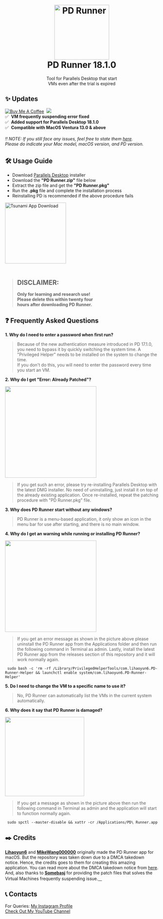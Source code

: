 <h1 align="center">
  <br>
  <a href="https://github.com/utsanjan/PD-Runner/releases">
  <img src="https://bit.ly/3PB8V85" width="180" height="auto"
  alt="PD Runner">
  </a><br>
  PD Runner 18.1.0
  <br>
</h1>
 
<p align="center">Tool for Parallels Desktop that start
<br>VMs even after the trial is expired</p>

## ✨ Updates
[![Buy Me A Coffee](https://img.shields.io/open-vsx/stars/redhat/java?color=D8B024&label=buy%20me%20a%20coffee&style=plastic)](https://www.buymeacoffee.com/utsanjan)‎ ‎
[![](https://img.shields.io/github/license/DopeSatan/PD-Runner?logoColor=red&style=plastic)](https://github.com/utsanjan/Tsunami-Bomber-Android/blob/main/LICENSE)‎ ‎ <br>
✅‎ ‎ ‎**VM frequently suspending error fixed**<br>
✅‎ ‎ ‎**Added support for Parallels Desktop 18.1.0**<br>
✅‎ ‎ ‎**Compatible with MacOS Ventura 13.0 & above**<br>

###### ‼️ NOTE: If you still face any issues, feel free to state them [here](https://github.com/utsanjan/PD-Runner/issues/new/choose).<br>Please do indicate your Mac model, macOS version, and PD version.

## 🛠 Usage Guide
- Download [Parallels Desktop](https://www.parallels.com/directdownload/pd/?mode=trial) installer
- Download the **"PD Runner.zip"** file below
- Extract the zip file and get the **"PD Runner.pkg"**
- Run the **.pkg** file and complete the installation process
- Reinstalling PD is recommended if the above procedure fails<br>

<a href="https://github.com/utsanjan/PD-Runner/releases">
<img src="https://bit.ly/3Ee49cs" alt="Tsunami App Download" width="200"></a><br>ㅤ

> ## DISCLAIMER:
> **Only for learning and research use!<br>
> Please delete this within twenty four<br>
> hours after downloading PD Runner.**

## ❓ Frequently Asked Questions
**1. Why do I need to enter a password when first run?**  
> Because of the new authentication measure introduced in PD 17.1.0, you need to bypass it by quickly switching the system time. A "Privileged Helper" needs to be installed on the system to change the time.  
> If you don't do this, you will need to enter the password every time you start an VM. 

**2. Why do I get "Error: Already Patched"?**  

<img width="300" src="https://blogger.googleusercontent.com/img/b/R29vZ2xl/AVvXsEiqd0DqmMlmp9e1lf6aSSPIlWNrfv2DOyHXSU7H7-6kmjbqbza8LrOW29IILGcQ7a643f1EEhcsslYDrCcB22ufo9woploQhyLLbzKiqf8jMjhxpXEd4AymuiDDIwUXSpdZuAOakxQMlSHbFBxv8BkSUlZ7qQicCmo_JADGXX0f4_a9aGDIrVtxIEVu/s16000/200582083-2dcec692-18cb-47b4-9c9e-fcad1e919015-modified.png" /> 

> If you get such an error, please try re-installing Parallels Desktop with the latest DMG installer. No need of uninstalling, just install it on top of the already existing application. Once re-installed, repeat the patching procedure with "PD Runner.pkg" file.  

**3. Why does PD Runner start without any windows?**  
>PD Runner is a menu-based application, it only show an icon in the menu bar for use after starting, and there is no main window.  

**4. Why do I get an warning while running or installing PD Runner?**  

<img width="300" src="https://blogger.googleusercontent.com/img/b/R29vZ2xl/AVvXsEjnlV0m-2so4STjDi4U1OzyvKfOCcBaLVALyEFrA7x0eQOpf3e65vVObqTCROX7HppyNTOJBufUj34VasxPw6QEbPkdo_XklYiLIlY6XHJcyCFhZi9umw4DKV3OVKousZphozKeKBgLqmTz5-ONfYPy6Kj3bqpO9uEYeBnU_Ld5wEMVW_MTFy7HcpAm/s16000/184446703-2696af41-f626-4dfd-a5a0-b4e54865bd19-modified.png" /> 

> If you get an error message as shown in the picture above please uninstall the PD Runner app from the Applications folder and then run the following command in Terminal as admin. Lastly, install the latest PD Runner app from the releases section of this repository and it will work normally again. 
```
 sudo bash -c 'rm -rf /Library/PrivilegedHelperTools/com.lihaoyun6.PD-Runner-Helper && launchctl enable system/com.lihaoyun6.PD-Runner-Helper'
```

**5. Do I need to change the VM to a specific name to use it?**  
> No, PD Runner can automatically list the VMs in the current system automatically.

**6. Why does it say that PD Runner is damaged?**  

<img width="260" src="https://blogger.googleusercontent.com/img/b/R29vZ2xl/AVvXsEjkWUI1RmBuPA2lXpEQxj3fJnwmU99JoVxHmyx1BeYExOdGxYDd2ydL0vXlX124u9f2yLshDkvs6oPXyE2WJN1epO9Ycr-drms3YjOq1ZJT-oqPvhUycK3X5Z5zOVWd7OfsvsjT0FxmT3r-ndeP2dckrBovmsyhaz3QbYiMSd1IAzOE-u2Wd82W5b6V/s1600/Untitled%20design-modified.png" /> 

> If you get a message as shown in the picture above then run the following command in Terminal as admin and the application will start to function normally again. 
```
 sudo spctl --master-disable && xattr -cr /Applications/PD\ Runner.app
```

## ✒️ Credits
[**Lihaoyun6**](https://github.com/lihaoyun6/) and [**MikeWang000000**](https://github.com/MikeWang000000/) originally made the PD Runner app for macOS. But the repository was taken down due to a DMCA takedown notice. Hence, the credits goes to them for creating this amazing application. You can read more about the DMCA takedown notice from [here](https://github.com/github/dmca/blob/master/2022/01/2022-01-19-parallels.md). And, also thanks to [**Somebasj**](https://github.com/somebasj/) for providing the patch files that solves the Virtual Machines frequently suspending issue.[ㅤ](https://icrack.day/pdfm)

## 📞 Contacts
For Queries: [My Instagram Profile](https://www.instagram.com/utsanjan/)  
[Check Out My YouTube Channel](https://www.youtube.com/DopeSatan)
